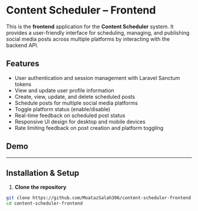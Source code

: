 # Content Scheduler – Frontend

This is the **frontend** application for the **Content Scheduler** system. It provides a user-friendly interface for scheduling, managing, and publishing social media posts across multiple platforms by interacting with the backend API.

## Features

- User authentication and session management with Laravel Sanctum tokens
- View and update user profile information
- Create, view, update, and delete scheduled posts
- Schedule posts for multiple social media platforms
- Toggle platform status (enable/disable)
- Real-time feedback on scheduled post status
- Responsive UI design for desktop and mobile devices
- Rate limiting feedback on post creation and platform toggling

## Demo

_____

## Installation & Setup

1. **Clone the repository**
```bash
git clone https://github.com/MoatazSalah306/content-scheduler-frontend.git
cd content-scheduler-frontend
